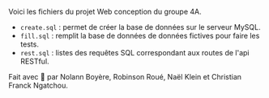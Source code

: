 Voici les fichiers du projet Web conception du groupe 4A. 

* `create.sql` : permet de créer la base de données sur le serveur MySQL.
* `fill.sql` : remplit la base de données de données fictives pour faire les tests.
* `rest.sql` : listes des requêtes SQL correspondant aux routes de l'api RESTful.

Fait avec 🩷 par Nolann Boyère, Robinson Roué, Naël Klein et Christian Franck Ngatchou.
